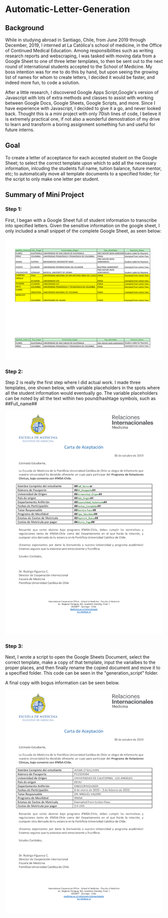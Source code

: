 # Automatic-Letter-Generation

## Background
While in studying abroad in Santiago, Chile, from June 2019 through December, 2019, I interned at La Católica's school of medicine, in the Office of Continued Medical Education. Among responsibilities such as writing research reports and webscraping, I was tasked with moving data from a Google Sheet to one of three letter templates, to then be sent out to the next round of international students accepted to the School of Medicine.  My boss intention was for me to do this by hand, but upon seeing the growing list of names for whom to create letters, I decided it would be faster, and indeed more fun, to code a solution. 

After a little research, I discovered Google Apps Script,Google's version of Javascript with lots of extra methods and classes to assist with working between Google Docs, Google Sheets, Google Scripts, and more. Since I have experience with Javascript, I decided to give it a go, and never looked back. Thought this is a mini project with only 70ish lines of code, I believe it is extremely practical one, if not also a wonderful demostration of my drive to learn and transform a boring  assignment something fun and useful for future interns. 


## Goal
To create a letter of acceptance for each accepted student on the Google Sheet; to select the correct template upon which to add all the necessary information, inlcuding the students full name, tuition balance, future mentor, etc; to automatically move all template documents to a specified folder; for the script to only make one letter per student. 


## Summary of Mini Project

### Step 1:

First, I began with a Google Sheet full of student information to transcribe into specified letters. Given the sensitive information on the google sheet, I only included a small snippet of the complete Google Sheet, as seen below:

![](images/Copia%20de%20Cartas_Aidan%20-%20Hoja1-1.png)

### Step 2: 

Step 2 is really the first step where I did actual work. I made three templates, one shown below, with variable placeholders in the spots where all the student information would eventually go. The variable placeholders can be noted by all the text within two pound/hashtage symbols, such as ##Full_name##

![](images/IFMSA%20Template%20Spanish-1.png)


### Step 3: 

Next, I wrote a script to open the Google Sheets Document, select the correct template, make a copy of that template, input the varialbes to the proper places, and then finally rename the copied document and move it to a specified folder. This code can be seen in the "generation_script" folder. 

A final copy with bogus information can be seen below. 

![](images/AidanOSullivan-EEUU%20-1.png)
